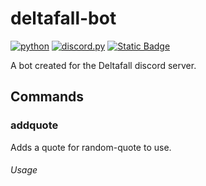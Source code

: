 # deltafall-bot
[![python](https://img.shields.io/badge/python-yellow?logo=python)](https://www.python.org/)
[![discord.py](https://img.shields.io/badge/discord.py-white?logo=discord)](https://github.com/Rapptz/discord.py)
[![Static Badge](https://img.shields.io/badge/deltafall-white?logo=discord)](https://discord.gg/hT3HtPSwth)

A bot created for the Deltafall discord server.

## Commands
### addquote
Adds a quote for random-quote to use.
###### Usage
